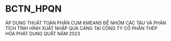 # BCTN_HPQN
ÁP DỤNG THUẬT TOÁN PHÂN CỤM KMEANS ĐỂ NHÓM CÁC TÀU VÀ PHÂN TÍCH TÌNH HÌNH XUẤT NHẬP QUA CẢNG TẠI CÔNG TY CỔ PHẦN THÉP HÒA PHÁT DUNG QUẤT NĂM 2023 
